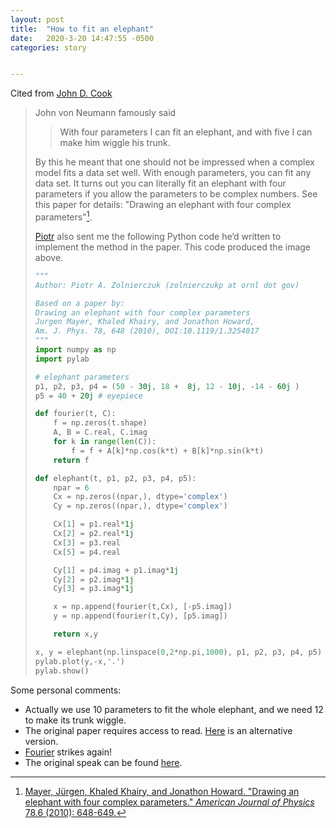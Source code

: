 ```yaml
---
layout: post
title:  "How to fit an elephant"
date:   2020-3-20 14:47:55 -0500
categories: story


---
```


Cited from [John D. Cook](https://www.johndcook.com/blog/2011/06/21/how-to-fit-an-elephant/) 

>
> John von Neumann famously said
>
> > With four parameters I can fit an elephant, and with five I can make him wiggle his trunk.
>
> By this he meant that one should not be impressed when a complex model fits a data set well. With enough parameters, you can fit any data set.
> It turns out you can literally fit an elephant with four parameters if you allow the parameters to be complex numbers. See this paper for details: "Drawing an elephant with four complex parameters"[^1].
>
> [Piotr](https://twitter.com/zolnie) also sent me the following Python code he’d written to implement the method in the paper. This code produced the image above.
>
> ```python
> """
> Author: Piotr A. Zolnierczuk (zolnierczukp at ornl dot gov)
> 
> Based on a paper by:
> Drawing an elephant with four complex parameters
> Jurgen Mayer, Khaled Khairy, and Jonathon Howard,
> Am. J. Phys. 78, 648 (2010), DOI:10.1119/1.3254017
> """
> import numpy as np
> import pylab
> 
> # elephant parameters
> p1, p2, p3, p4 = (50 - 30j, 18 +  8j, 12 - 10j, -14 - 60j )
> p5 = 40 + 20j # eyepiece
> 
> def fourier(t, C):
>     f = np.zeros(t.shape)
>     A, B = C.real, C.imag
>     for k in range(len(C)):
>         f = f + A[k]*np.cos(k*t) + B[k]*np.sin(k*t)
>     return f
> 
> def elephant(t, p1, p2, p3, p4, p5):
>     npar = 6
>     Cx = np.zeros((npar,), dtype='complex')
>     Cy = np.zeros((npar,), dtype='complex')
> 
>     Cx[1] = p1.real*1j
>     Cx[2] = p2.real*1j
>     Cx[3] = p3.real
>     Cx[5] = p4.real
> 
>     Cy[1] = p4.imag + p1.imag*1j
>     Cy[2] = p2.imag*1j
>     Cy[3] = p3.imag*1j
> 
>     x = np.append(fourier(t,Cx), [-p5.imag])
>     y = np.append(fourier(t,Cy), [p5.imag])
> 
>     return x,y
> 
> x, y = elephant(np.linspace(0,2*np.pi,1000), p1, p2, p3, p4, p5)
> pylab.plot(y,-x,'.')
> pylab.show()
> ```

Some personal comments:

- Actually we use 10 parameters to fit the whole elephant, and we need 12 to make its trunk wiggle.
- The original paper requires access to read. [Here]((https://publications.mpi-cbg.de/getDocument.html?id=ff8080812daff75c012dc1b7bc10000c)) is an alternative version.
- [Fourier](http://en.wikipedia.org/wiki/Joseph_Fourier) strikes again!
- The original speak can be found [here](https://www.kgbreport.com/archives/2014/02/quotes-of-the-day-john-von-neumann.shtml).

<!--
>All stable processes we shall predict. All unstable processes we shall control.
>
>Anyone attempting to generate random numbers by deterministic means is, of course, living in a state of sin.
>
>If people do not believe that mathematics is simple, it is only because they do not realize how complicated life is.
>
>In mathematics you don't understand things. You just get used to them.
>
>It is just as foolish to complain that people are selfish and treacherous as it is to complain that the magnetic field does not increase unless the electric field has a curl. Both are laws of nature.
>
>It would appear that we have reached the limits of what it is possible to achieve with computer technology, although one should be careful with such statements, as they tend to sound pretty silly in five years.
>
>Life is a process which may be abstracted from other media.
>
>The sciences do not try to explain, they hardly even try to interpret, they mainly make models. By a model is meant a mathematical construct which, with the addition of certain verbal interpretations describes observed phenomena. The justification of such a mathematical construct is solely and precisely that it is expected to work.
>
>There is an infinite set *A* that is not too big.
>
>There probably is a God. Many things are easier to explain if there is than if there isn't.
>
>There's no sense in being precise when you don't even know what you're talking about.
>
>We willingly pay 30,000 - 40,000 fatalities per year for the advantages of individual transportation by automobile.
>
>When we talk mathematics, we may be discussing a secondary language built on the primary language of the nervous system.
>
>With four parameters I can fit an elephant, and with five I can make him wiggle his trunk.
>
>You don't have to be responsible for the world that you're in.
>
>You insist that there is something a machine cannot do. If you tell me precisely what it is a machine cannot do, then I can always make a machine which will do just that.
>
>You wake me up early in the morning to tell me that I'm right? Please wait until I'm wrong.
>
>Young man, in mathematics you don't understand things. You just get used to them.
-->

[^1]: [Mayer, Jürgen, Khaled Khairy, and Jonathon Howard. "Drawing an elephant with four complex parameters." *American Journal of Physics* 78.6 (2010): 648-649.](https://aapt.scitation.org/doi/10.1119/1.3254017)

